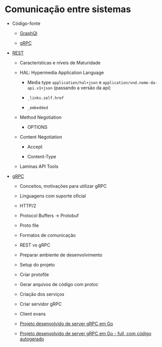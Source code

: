 # Comunicação entre sistemas

  - Código-fonte
  
    - [GraphQl](https://github.com/marciafc/fc-graphql)
	
	- [gRPC](https://github.com/marciafc/fc-grpc)
	
  - [REST](rest/README.MD)
  
    - Características e níveis de Maturidade
	
	- HAL: Hypermedia Application Language
	
	  - Media type ```application/hal+json``` e ```application/vnd.nome-da-api.v1+json``` (passando a versão da api)
	  
	  - ``` _links.self.href ```
	  
	  - ``` _embedded ```
	
    - Method Negotiation
	
	  - OPTIONS
	
	- Content Negotiation
	
	  - Accept
	  
	  - Content-Type
	
	- Laminas API Tools
	
  - [gRPC](grpc/README.MD)	
  
    - Conceitos, motivações para utilizar gRPC
	
	- Linguagens com suporte oficial	
	
	- HTTP/2
	
	- Protocol Buffers -> Protobuf
	
	- Proto file
	
	- Formatos de comunicação  
	
	- REST vs gRPC
	
	- Preparar ambiente de desenvolvimento
	
	- Setup do projeto
	
	- Criar protofile
	
	- Gerar arquivos de código com protoc
	
	- Criação dos serviços
	
	- Criar servidor gRPC
	
	- Client evans
	
	- [Projeto desenvolvido de server gRPC em Go](https://github.com/marciafc/grpc-go/tree/main)
	- [Projeto desenvolvido de server gRPC em Go - full, com código autogerado](https://github.com/marciafc/grpc-go/tree/full)
	
	
